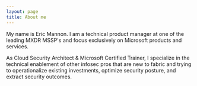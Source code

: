 ```yaml
---
layout: page
title: About me
---
```


My name is Eric Mannon. I am a technical product manager at one of the leading MXDR MSSP's and focus exclusively on Microsoft products and services. 

As Cloud Security Architect & Microsoft Certified Trainer, I specialize in the technical enablement of other infosec pros that are new to fabric and trying to operationalize existing investments, optimize security posture, and extract security outcomes. 


